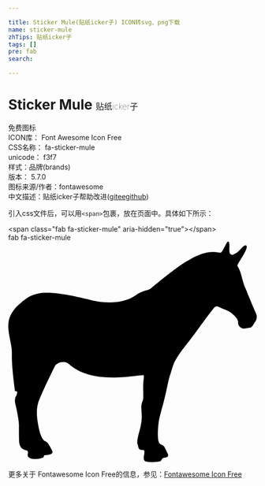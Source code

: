 ```yaml
---

title: Sticker Mule(贴纸icker子) ICON转svg、png下载
name: sticker-mule
zhTips: 贴纸icker子
tags: []
pre: fab
search: 

---
```


# Sticker Mule  <small style="font-size: 60%;font-weight: 100">贴纸icker子</small>


<div class="detail-page">
<p>
<span><span class="badge-success badge">免费图标</span> </span>
<br/>
<span>
ICON库：
<span class="badge-secondary badge">Font Awesome Icon Free</span> 
</span>
<br/>
<span>
CSS名称：
<span class="badge-secondary badge">fa-sticker-mule</span> 
</span>
<br/>
<span>
unicode：
<span class="badge-secondary badge">f3f7</span> 
<copy-btn content='f3f7' btn-title=""></copy-btn>
<copy-btn :content='String.fromCodePoint(parseInt("f3f7", 16))' btn-title="复制U"></copy-btn>
</span><br/><span>样式：<span class="badge-light badge">品牌(brands)</span></span>
<br/>
<span>
版本：
<span class="badge-secondary badge">5.7.0</span> 
</span>
<br/>
<span>图标来源/作者：<span class="badge-light badge">fontawesome</span></span> 
<br/>
<span class="zh-detail">中文描述：<span class="badge-primary badge">贴纸icker子</span><span class="help-link"><span>帮助改进</span>(<a href="https://gitee.com/liuwave/icon-helper/edit/master/json/fontawesome/brands/sticker-mule.json" target="_blank" rel="noopener noreferrer">gitee</a><a href="https://github.com/liuwave/icon-helper/edit/master/json/fontawesome/brands/sticker-mule.json" target="_blank" rel="noopener noreferrer">github</a></span>)</span><br/>
</p>
</div>
<div class="alert alert-dark">
  <i class="fab fa-sticker-mule fa-xs"></i>
  <i class="fab fa-sticker-mule fa-sm"></i>
  <i class="fab fa-sticker-mule fa-lg"></i>
  <i class="fab fa-sticker-mule fa-2x"></i>
  <i class="fab fa-sticker-mule fa-3x"></i>
  <i class="fab fa-sticker-mule fa-5x"></i>
  <i class="fab fa-sticker-mule fa-7x"></i>
</div>
<div>
  <p>引入css文件后，可以用<code>&lt;span&gt;</code>包裹，放在页面中。具体如下所示：    
  </p>
  <div class="alert alert-primary" style="font-size: 14px">
    &lt;span class="fab fa-sticker-mule" aria-hidden="true"&gt;&lt;/span&gt;
    <copy-btn content='<span class="fab fa-sticker-mule" aria-hidden="true"></span>'></copy-btn>
  </div>
  <div class="alert alert-secondary">
    <i class="fab fa-sticker-mule"
    style="font-size: 24px"
    aria-hidden="true"></i> fab fa-sticker-mule
    <copy-btn content="fab fa-sticker-mule" btn-title="复制图标名称"></copy-btn>
  </div>
</div>
<div id="svg" class="svg-wrap">
<svg xmlns="http://www.w3.org/2000/svg" viewBox="0 0 576 512"><path d="M561.7 199.6c-1.3.3.3 0 0 0zm-6.2-77.4c-7.7-22.3-5.1-7.2-13.4-36.9-1.6-6.5-3.6-14.5-6.2-20-4.4-8.7-4.6-7.5-4.6-9.5 0-5.3 30.7-45.3 19-46.9-5.7-.6-12.2 11.6-20.6 17-8.6 4.2-8 5-10.3 5-2.6 0-5.7-3-6.2-5-2-5.7 1.9-25.9-3.6-25.9-3.6 0-12.3 24.8-17 25.8-5.2 1.3-27.9-11.4-75.1 18-25.3 13.2-86.9 65.2-87 65.3-6.7 4.7-20 4.7-35.5 16-44.4 30.1-109.6 9.4-110.7 9-110.6-26.8-128-15.2-159 11.5-20.8 17.9-23.7 36.5-24.2 38.9-4.2 20.4 5.2 48.3 6.7 64.3 1.8 19.3-2.7 17.7 7.7 98.3.5 1 4.1 0 5.1 1.5 0 8.4-3.8 12.1-4.1 13-1.5 4.5-1.5 10.5 0 16 2.3 8.2 8.2 37.2 8.2 46.9 0 41.8.4 44 2.6 49.4 3.9 10 12.5 9.1 17 12 3.1 3.5-.5 8.5 1 12.5.5 2 3.6 4 6.2 5 9.2 3.6 27 .3 29.9-2.5 1.6-1.5.5-4.5 3.1-5 5.1 0 10.8-.5 14.4-2.5 5.1-2.5 4.1-6 1.5-10.5-.4-.8-7-13.3-9.8-16-2.1-2-5.1-3-7.2-4.5-5.8-4.9-10.3-19.4-10.3-19.5-4.6-19.4-10.3-46.3-4.1-66.8 4.6-17.2 39.5-87.7 39.6-87.8 4.1-6.5 17-11.5 27.3-7 6 1.9 19.3 22 65.4 30.9 47.9 8.7 97.4-2 112.2-2 2.8 2-1.9 13-.5 38.9 0 26.4-.4 13.7-4.1 29.9-2.2 9.7 3.4 23.2-1.5 46.9-1.4 9.8-9.9 32.7-8.2 43.4.5 1 1 2 1.5 3.5.5 4.5 1.5 8.5 4.6 10 7.3 3.6 12-3.5 9.8 11.5-.7 3.1-2.6 12 1.5 15 4.4 3.7 30.6 3.4 36.5.5 2.6-1.5 1.6-4.5 6.4-7.4 1.9-.9 11.3-.4 11.3-6.5.3-1.8-9.2-19.9-9.3-20-2.6-3.5-9.2-4.5-11.3-8-6.9-10.1-1.7-52.6.5-59.4 3-11 5.6-22.4 8.7-32.4 11-42.5 10.3-50.6 16.5-68.3.8-1.8 6.4-23.1 10.3-29.9 9.3-17 21.7-32.4 33.5-47.4 18-22.9 34-46.9 52-69.8 6.1-7 8.2-13.7 18-8 10.8 5.7 21.6 7 31.9 17 14.6 12.8 10.2 18.2 11.8 22.9 1.5 5 7.7 10.5 14.9 9.5 10.4-2 13-2.5 13.4-2.5 2.6-.5 5.7-5 7.2-8 3.1-5.5 7.2-9 7.2-16.5 0-7.7-.4-2.8-20.6-52.9z"/></svg>
</div>
<detail full-name='fa-sticker-mule'></detail>
    
<div><p>更多关于  Fontawesome Icon Free的信息，参见：<a target="_blank" href="https://iconhelper.cn/fontawesome.html">Fontawesome Icon Free</a>
</p></div>
